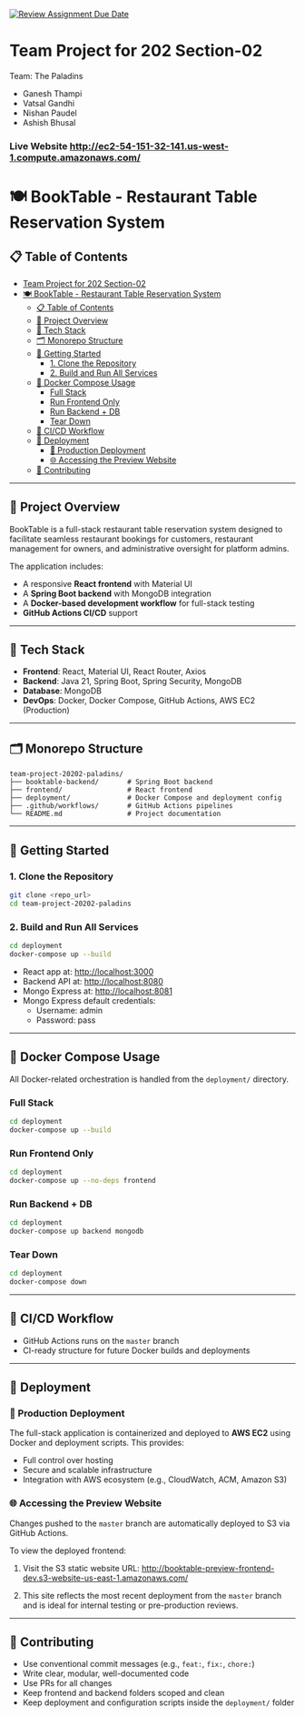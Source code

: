 [![Review Assignment Due Date](https://classroom.github.com/assets/deadline-readme-button-22041afd0340ce965d47ae6ef1cefeee28c7c493a6346c4f15d667ab976d596c.svg)](https://classroom.github.com/a/5Qp4_Wqy)

# Team Project for 202 Section-02

Team: The Paladins

- Ganesh Thampi
- Vatsal Gandhi
- Nishan Paudel
- Ashish Bhusal

### Live Website http://ec2-54-151-32-141.us-west-1.compute.amazonaws.com/


# 🍽️ BookTable - Restaurant Table Reservation System

## 📋 Table of Contents

- [Team Project for 202 Section-02](#team-project-for-202-section-02)
- [🍽️ BookTable - Restaurant Table Reservation System](#️-booktable---restaurant-table-reservation-system)
  - [📋 Table of Contents](#-table-of-contents)
  - [📌 Project Overview](#-project-overview)
  - [🚀 Tech Stack](#-tech-stack)
  - [🗂️ Monorepo Structure](#️-monorepo-structure)
  - [🧰 Getting Started](#-getting-started)
    - [1. Clone the Repository](#1-clone-the-repository)
    - [2. Build and Run All Services](#2-build-and-run-all-services)
  - [🐳 Docker Compose Usage](#-docker-compose-usage)
    - [Full Stack](#full-stack)
    - [Run Frontend Only](#run-frontend-only)
    - [Run Backend + DB](#run-backend--db)
    - [Tear Down](#tear-down)
  - [🔄 CI/CD Workflow](#-cicd-workflow)
  - [🚀 Deployment](#-deployment)
    - [🏁 Production Deployment](#-production-deployment)
    - [🌐 Accessing the Preview Website](#-accessing-the-preview-website)
  - [🤝 Contributing](#-contributing)

---

## 📌 Project Overview

BookTable is a full-stack restaurant table reservation system designed to facilitate seamless restaurant bookings for customers, restaurant management for owners, and administrative oversight for platform admins.

The application includes:

- A responsive **React frontend** with Material UI
- A **Spring Boot backend** with MongoDB integration
- A **Docker-based development workflow** for full-stack testing
- **GitHub Actions CI/CD** support

---

## 🚀 Tech Stack

- **Frontend**: React, Material UI, React Router, Axios
- **Backend**: Java 21, Spring Boot, Spring Security, MongoDB
- **Database**: MongoDB
- **DevOps**: Docker, Docker Compose, GitHub Actions, AWS EC2 (Production)

---

## 🗂️ Monorepo Structure

```
team-project-20202-paladins/
├── booktable-backend/       # Spring Boot backend
├── frontend/                # React frontend
├── deployment/              # Docker Compose and deployment config
├── .github/workflows/       # GitHub Actions pipelines
└── README.md                # Project documentation
```

---

## 🧰 Getting Started

### 1. Clone the Repository

```bash
git clone <repo_url>
cd team-project-20202-paladins
```

### 2. Build and Run All Services

```bash
cd deployment
docker-compose up --build
```

- React app at: [http://localhost:3000](http://localhost:3000)
- Backend API at: [http://localhost:8080](http://localhost:8080)
- Mongo Express at: [http://localhost:8081](http://localhost:8081)
- Mongo Express default credentials:
    - Username: admin
    - Password: pass

---

## 🐳 Docker Compose Usage

All Docker-related orchestration is handled from the `deployment/` directory.

### Full Stack

```bash
cd deployment
docker-compose up --build
```

### Run Frontend Only

```bash
cd deployment
docker-compose up --no-deps frontend
```

### Run Backend + DB

```bash
cd deployment
docker-compose up backend mongodb
```

### Tear Down

```bash
cd deployment
docker-compose down
```

---

## 🔄 CI/CD Workflow

- GitHub Actions runs on the `master` branch 
- CI-ready structure for future Docker builds and deployments

---

## 🚀 Deployment

### 🏁 Production Deployment

The full-stack application is containerized and deployed to **AWS EC2** using Docker and deployment scripts. This provides:

- Full control over hosting
- Secure and scalable infrastructure
- Integration with AWS ecosystem (e.g., CloudWatch, ACM, Amazon S3)


### 🌐 Accessing the Preview Website

Changes pushed to the `master` branch are automatically deployed to S3 via GitHub Actions.

To view the deployed frontend:
1. Visit the S3 static website URL: http://booktable-preview-frontend-dev.s3-website-us-east-1.amazonaws.com/

2. This site reflects the most recent deployment from the `master` branch and is ideal for internal testing or pre-production reviews.

---

## 🤝 Contributing

- Use conventional commit messages (e.g., `feat:`, `fix:`, `chore:`)
- Write clear, modular, well-documented code
- Use PRs for all changes
- Keep frontend and backend folders scoped and clean
- Keep deployment and configuration scripts inside the `deployment/` folder
